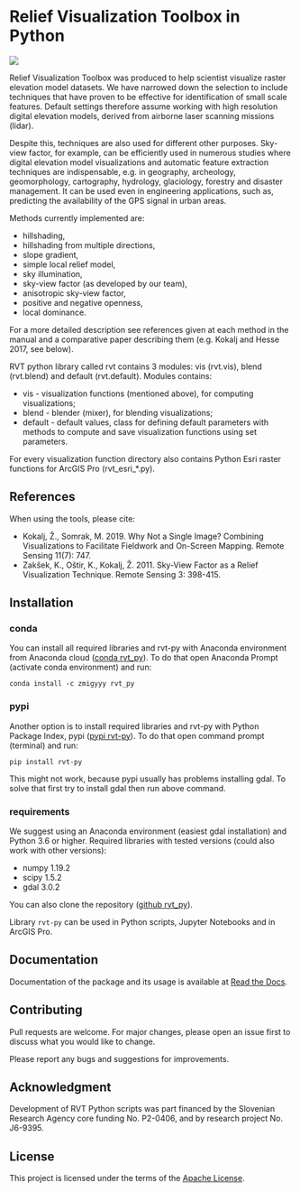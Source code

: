 # Relief Visualization Toolbox in Python

![](./docs/figures/RVT_head.png)

Relief Visualization Toolbox was produced to help scientist visualize raster elevation model datasets. We have narrowed down the selection to include techniques that have proven to be effective for identification of small scale features. Default settings therefore assume working with high resolution digital elevation models, derived from airborne laser scanning missions (lidar).

Despite this, techniques are also used for different other purposes. Sky-view factor, for example, can be efficiently used in numerous studies where digital elevation model visualizations and automatic feature extraction techniques are indispensable, e.g. in geography, archeology,  geomorphology, cartography, hydrology, glaciology, forestry and disaster management. It can be used even in engineering applications, such as, predicting the availability of the GPS signal in urban areas.

Methods currently implemented are:

*   hillshading,
*   hillshading from multiple directions,
*   slope gradient,
*   simple local relief model,
*   sky illumination,
*   sky-view factor (as developed by our team),
*   anisotropic sky-view factor,
*   positive and negative openness,
*   local dominance.

For a more detailed description see references given at each method in the manual and a comparative paper describing them (e.g. Kokalj and Hesse 2017, see below).

RVT python library called rvt contains 3 modules: vis (rvt.vis), blend (rvt.blend) and default (rvt.default). Modules contains:
* vis       -   visualization functions (mentioned above), for computing visualizations;
* blend     -   blender (mixer), for blending visualizations;
* default   -   default values, class for defining default parameters with methods to compute and save visualization functions using set parameters.

For every visualization function directory also contains Python Esri raster functions for ArcGIS Pro (rvt_esri_*.py).

## References

When using the tools, please cite:

*   Kokalj, Ž., Somrak, M. 2019. Why Not a Single Image? Combining Visualizations to Facilitate Fieldwork and On-Screen Mapping. Remote Sensing 11(7): 747.
*   Zakšek, K., Oštir, K., Kokalj, Ž. 2011. Sky-View Factor as a Relief Visualization Technique. Remote Sensing 3: 398-415.

## Installation

### conda

You can install all required libraries and rvt-py with Anaconda environment from Anaconda cloud ([conda rvt_py](https://anaconda.org/zmigyyy/rvt_py)). To do that open Anaconda Prompt (activate conda environment) and run:

`conda install -c zmigyyy rvt_py`

### pypi

Another option is to install required libraries and rvt-py with Python Package Index, pypi ([pypi rvt-py](https://pypi.org/project/rvt-py)). To do that open command prompt (terminal) and run:

`pip install rvt-py`

This might not work, because pypi usually has problems installing gdal. To solve that first try to install gdal then run above command.

### requirements

We suggest using an Anaconda environment (easiest gdal installation) and Python 3.6 or higher. Required libraries with tested versions (could also work with other versions):

*   numpy 1.19.2
*   scipy 1.5.2
*   gdal 3.0.2


You can also clone the repository ([github rvt_py](https://github.com/EarthObservation/RVT_py)).

Library `rvt-py` can be used in Python scripts, Jupyter Notebooks and in ArcGIS Pro.

## Documentation

Documentation of the package and its usage is available at [Read the Docs](https://rvt-py.readthedocs.io/).

## Contributing
Pull requests are welcome. For major changes, please open an issue first to discuss what you would like to change.

Please report any bugs and suggestions for improvements.

## Acknowledgment

Development of RVT Python scripts was part financed by the Slovenian Research Agency core funding No. P2-0406, and by research project No. J6-9395.

## License
This project is licensed under the terms of the [Apache License](LICENSE).

